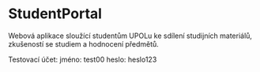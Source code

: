 # StudentPortal
Webová aplikace sloužící studentům UPOLu ke sdílení studijních materiálů, zkušeností se studiem a hodnocení předmětů.


Testovací účet:
jméno: test00
heslo: heslo123
